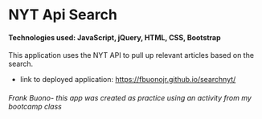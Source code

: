 # NYT Api Search

#### Technologies used: JavaScript, jQuery, HTML, CSS, Bootstrap

This application uses the NYT API to pull up relevant articles based on the search.

* link to deployed application: https://fbuonojr.github.io/searchnyt/

###### Frank Buono- this app was created as practice using an activity from my bootcamp class